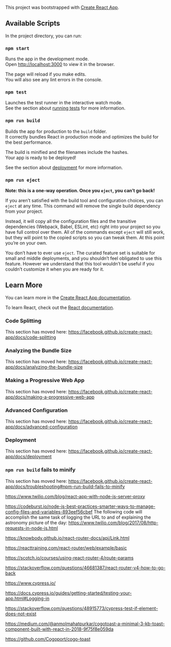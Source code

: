 This project was bootstrapped with [Create React App](https://github.com/facebook/create-react-app).

## Available Scripts

In the project directory, you can run:

### `npm start`

Runs the app in the development mode.<br>
Open [http://localhost:3000](http://localhost:3000) to view it in the browser.

The page will reload if you make edits.<br>
You will also see any lint errors in the console.

### `npm test`

Launches the test runner in the interactive watch mode.<br>
See the section about [running tests](https://facebook.github.io/create-react-app/docs/running-tests) for more information.

### `npm run build`

Builds the app for production to the `build` folder.<br>
It correctly bundles React in production mode and optimizes the build for the best performance.

The build is minified and the filenames include the hashes.<br>
Your app is ready to be deployed!

See the section about [deployment](https://facebook.github.io/create-react-app/docs/deployment) for more information.

### `npm run eject`

**Note: this is a one-way operation. Once you `eject`, you can’t go back!**

If you aren’t satisfied with the build tool and configuration choices, you can `eject` at any time. This command will remove the single build dependency from your project.

Instead, it will copy all the configuration files and the transitive dependencies (Webpack, Babel, ESLint, etc) right into your project so you have full control over them. All of the commands except `eject` will still work, but they will point to the copied scripts so you can tweak them. At this point you’re on your own.

You don’t have to ever use `eject`. The curated feature set is suitable for small and middle deployments, and you shouldn’t feel obligated to use this feature. However we understand that this tool wouldn’t be useful if you couldn’t customize it when you are ready for it.

## Learn More

You can learn more in the [Create React App documentation](https://facebook.github.io/create-react-app/docs/getting-started).

To learn React, check out the [React documentation](https://reactjs.org/).

### Code Splitting

This section has moved here: https://facebook.github.io/create-react-app/docs/code-splitting

### Analyzing the Bundle Size

This section has moved here: https://facebook.github.io/create-react-app/docs/analyzing-the-bundle-size

### Making a Progressive Web App

This section has moved here: https://facebook.github.io/create-react-app/docs/making-a-progressive-web-app

### Advanced Configuration

This section has moved here: https://facebook.github.io/create-react-app/docs/advanced-configuration

### Deployment

This section has moved here: https://facebook.github.io/create-react-app/docs/deployment

### `npm run build` fails to minify

This section has moved here: https://facebook.github.io/create-react-app/docs/troubleshooting#npm-run-build-fails-to-minify



https://www.twilio.com/blog/react-app-with-node-js-server-proxy

https://codeburst.io/node-js-best-practices-smarter-ways-to-manage-config-files-and-variables-893eef56cbef
The following code will accomplish the same task of logging the URL to and of explaining the astronomy picture of the day:
https://www.twilio.com/blog/2017/08/http-requests-in-node-js.html

https://knowbody.github.io/react-router-docs/api/Link.html

https://reacttraining.com/react-router/web/example/basic

https://scotch.io/courses/using-react-router-4/route-params

https://stackoverflow.com/questions/46681387/react-router-v4-how-to-go-back

https://www.cypress.io/

https://docs.cypress.io/guides/getting-started/testing-your-app.html#Logging-in

https://stackoverflow.com/questions/48915773/cypress-test-if-element-does-not-exist

https://medium.com/@anmolmahatpurkar/cogotoast-a-minimal-3-kb-toast-component-built-with-react-in-2018-9f75f8e059da

https://github.com/Cogoport/cogo-toast